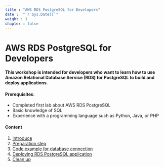 ```yaml
---
title : "AWS RDS PostgreSQL for Developers"
date :  "`r Sys.Date()`" 
weight : 1 
chapter : false
---
```

# AWS RDS PostgreSQL for Developers

**This workshop is intended for developers who want to learn how to use Amazon Relational Database Service (RDS) for PostgreSQL to build and deploy applications.**

#### Prerequisites:
- Completed first lab about AWS RDS PostgreSQL
- Basic knowledge of SQL
- Experience with a programming language such as Python, Java, or PHP

#### Content
1. [Introduce](1-introduce/)
2. [Preparation step](2-preparation/)
3. [Code example for database connection](3-codeexamplefordbconnection/)
4. [Deploying RDS PostgreSQL application](4-deploynodejsapp/)
5. [Clean up](5-cleanup/)
